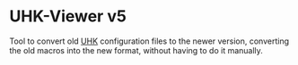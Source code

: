 # UHK-Viewer v5


Tool to convert old [UHK](https://github.com/UltimateHackingKeyboard/agent) configuration files to the newer version, converting the old macros into the new format, without having to do it manually.


<!-- You can use it online [here](https://izk666.github.io/UHK-Viewer/), or dowload all the files and run on your computer. -->

